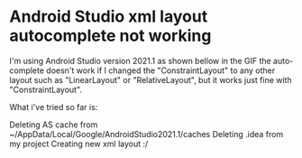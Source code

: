 
# Android Studio xml layout autocomplete not working

I'm using Android Studio version 2021.1
as shown  bellow in the GIF the auto-complete doesn't work if I changed the "ConstraintLayout" to any other layout such as "LinearLayout" or "RelativeLayout", but it works just fine with "ConstraintLayout".


What i've tried so far is:

Deleting AS cache from ~/AppData/Local/Google/AndroidStudio2021.1/caches
Deleting .idea from my project
Creating new xml layout :/


        